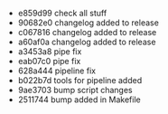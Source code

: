 - e859d99 check all stuff
- 90682e0 changelog added to release
- c067816 changelog added to release
- a60af0a changelog added to release
- a3453a8 pipe fix
- eab07c0 pipe fix
- 628a444 pipeline fix
- b022b7d tools for pipeline added
- 9ae3703 bump script changes
- 2511744 bump added in Makefile